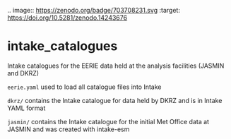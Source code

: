 .. image:: https://zenodo.org/badge/703708231.svg
  :target: https://doi.org/10.5281/zenodo.14243676

# intake_catalogues
Intake catalogues for the EERIE data held at the analysis facilities (JASMIN and DKRZ)

`eerie.yaml` used to load all catalogue files into Intake

`dkrz/` contains the Intake catalogue for data held by DKRZ and is in Intake YAML format

`jasmin/` contains the Intake catalogue for the initial Met Office data at JASMIN and was created with intake-esm
